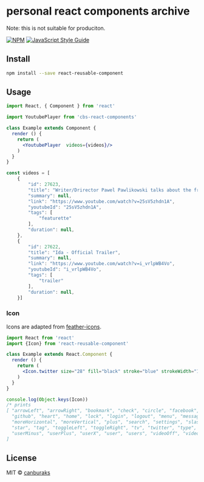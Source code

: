 # personal react components archive
Note: this is not suitable for produciton.

> 

[![NPM](https://img.shields.io/npm/v/react-reusable-component.svg)](https://www.npmjs.com/package/react-reusable-component) [![JavaScript Style Guide](https://img.shields.io/badge/code_style-standard-brightgreen.svg)](https://standardjs.com)

## Install

```bash
npm install --save react-reusable-component
```

## Usage

```jsx
import React, { Component } from 'react'

import YoutubePlayer from 'cbs-react-components'

class Example extends Component {
  render () {
    return (
      <YoutubePlayer  videos={videos}/>
    )
  }
}

const videos = [
    {
        "id": 27623,
        "title": "Writer/Drirector Pawel Pawlikowski talks about the framing of IDA",
        "summary": null,
        "link": "https://www.youtube.com/watch?v=25sV5zhdn1A",
        "youtubeId": "25sV5zhdn1A",
        "tags": [
            "featurette"
        ],
        "duration": null,
    },
    {
        "id": 27622,
        "title": "Ida - Official Trailer",
        "summary": null,
        "link": "https://www.youtube.com/watch?v=i_vrlpWB4Vo",
        "youtubeId": "i_vrlpWB4Vo",
        "tags": [
            "trailer"
        ],
        "duration": null,
    }]

```

### Icon
Icons are adapted from [feather-icons](https://github.com/feathericons/feather).




```jsx
import React from 'react'
import {Icon} from 'react-reusable-component'

class Example extends React.Component {
  render () {
    return (
      <Icon.twitter size="28" fill="black" stroke="blue" strokeWidth="1"/>
    )
  }
}

console.log(Object.keys(Icon))
/* prints
[ "arrowLeft", "arrowRight", "bookmark", "check", "circle", "facebook", "film",
  "github", "heart", "home", "lock", "login", "logout", "menu", "messageSquare", 
  "moreHorizontal", "moreVertical", "plus", "search", "settings", "slash", "sliders", 
  "star", "tag", "toggleLeft", "toggleRight", "tv", "twitter", "type", "userCheck", 
  "userMinus", "userPlus", "userX", "user", "users", "videoOff", "video", "xCircle", "x", "youutube"
]
```



## License

MIT © [canburaks](https://github.com/canburaks)
